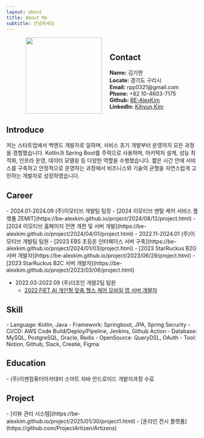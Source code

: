 ```yaml
---
layout: about
title: About Me
subtitle: 안녕하세요
---
```



<div style="display: flex; align-items: center; justify-content: center; gap: 20px;">
  <img src="assets/images/profile/3.png" style="width: 200px; height: auto;"/>
  <div style="align-items: flex-end;">
    <h2>Contact</h2>  
    <div><strong>Name:</strong> 김기현</div>
    <div><strong>Locate:</strong> 경기도 구리시</div>
    <div><strong>Email:</strong> rpp0321@gmail.com</div>
    <div><strong>Phone:</strong> +82 10-4603-7175</div>
    <div><strong>Github:</strong> <a href="https://github.com/BE-AlexKim" target="_blank">BE-AlexKim</a></div>
    <div><strong>LinkedIn:</strong> <a href="https://www.linkedin.com/in/kihyun-kim-476651351/" target="_blank">Kihyun Kim</a></div>
  </div>
</div>

<h2>Introduce</h2> 
저는 스타트업에서 백엔드 개발자로 일하며, 서비스 초기 개발부터 운영까지 모든 과정을 경험했습니다.  
Kotlin과 Spring Boot를 주력으로 사용하며, 아키텍처 설계, 성능 최적화, 인프라 운영, 데이터 모델링 등 다양한 역할을 수행했습니다.
짧은 시간 안에 서비스를 구축하고 안정적으로 운영하는 과정에서 비즈니스와 기술의 균형을 자연스럽게 고민하는 개발자로 성장하였습니다.

<h2>Career</h2>
- 2024.01-2024.09 (주)이모티브 개발팀 팀장
  - [2024 이모티브 멘탈 케어 서비스 플랫폼 ZEMIT](https://be-alexkim.github.io/project/2024/08/12/project.html)
  - [2024 이모티브 홈페이지 전면 개편 및 서버 개발](https://be-alexkim.github.io/project/2024/04/01/project.html)  
- 2022.11-2024.01 (주)이모티브 개발팀 팀원
  - [2023 EBS 초등온 인터페이스 서버 구축](https://be-alexkim.github.io/project/2024/01/03/project.html)
  - [2023 StarRuckus B2G 서버 개발자](https://be-alexkim.github.io/project/2023/06/29/project.html)
  - [2023 StarRuckus B2C 서버 개발자](https://be-alexkim.github.io/project/2023/03/06/project.html)
  
- 2022.03-2022.09 (주)더조인 개발2팀 팀원
  - [2022 FIET AI 개인형 맞춤 헬스 케어 모바일 앱 서버 개발자](https://be-alexkim.github.io/project/2022/09/03/project7.html)

<h2>Skill</h2>
- Language: Kotlin, Java
- Framework: Springboot, JPA, Spring Security
- CI/CD: AWS Code Build/Deploy/Pipeline, Jenkins, Github Action
- Database: MySQL, PostgreSQL, Oracle, Redis
- OpenSource: QueryDSL, OAuth
- Tool: Notion, Github, Slack, Creatie, Figma

<h2>Education</h2>
- (주)이젠컴퓨터아카데미 스마트 자바 안드로이드 개발자과정 수료

<h2>Project</h2>
- [리뷰 관리 시스템](https://be-alexkim.github.io/project/2025/01/30/project1.html)
- [온라인 전시 플랫폼](https://github.com/ProjectArtizen/Artizens)
